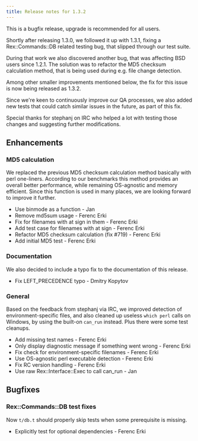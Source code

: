 ```yaml
---
title: Release notes for 1.3.2
---
```


This is a bugfix release, upgrade is recommended for all users.

Shortly after releasing 1.3.0, we followed it up with 1.3.1, fixing a Rex::Commands::DB related testing bug, that slipped through our test suite.

During that work we also discovered another bug, that was affecting BSD users since 1.2.1. The solution was to refactor the MD5 checksum calculation method, that is being used during e.g. file change detection.

Among other smaller improvements mentioned below, the fix for this issue is now being released as 1.3.2.

Since we're keen to continuously improve our QA processes, we also added new tests that could catch similar issues in the future, as part of this fix.

Special thanks for stephanj on IRC who helped a lot with testing those changes and suggesting further modifications.

## Enhancements

### MD5 calculation

We replaced the previous MD5 checksum calculation method basically with perl one-liners. According to our benchmarks this method provides an overall better performance, while remaining OS-agnostic and memory efficient. Since this function is used in many places, we are looking forward to improve it further.

-   Use binmode as a function - Jan
-   Remove md5sum usage - Ferenc Erki
-   Fix for filenames with at sign in them - Ferenc Erki
-   Add test case for filenames with at sign - Ferenc Erki
-   Refactor MD5 checksum calculation (fix \#719) - Ferenc Erki
-   Add initial MD5 test - Ferenc Erki

### Documentation

We also decided to include a typo fix to the documentation of this release.

-   Fix LEFT\_PRECEDENCE typo - Dmitry Kopytov

### General

Based on the feedback from stephanj via IRC, we improved detection of environment-specific files, and also cleaned up useless `which perl` calls on Windows, by using the built-on `can_run` instead. Plus there were some test cleanups.

-   Add missing test names - Ferenc Erki
-   Only display diagnostic message if something went wrong - Ferenc Erki
-   Fix check for environment-specific filenames - Ferenc Erki
-   Use OS-agnostic perl executable detection - Ferenc Erki
-   Fix RC version handling - Ferenc Erki
-   Use raw Rex::Interface::Exec to call can\_run - Jan

## Bugfixes

### Rex::Commands::DB test fixes

Now `t/db.t` should properly skip tests when some prerequisite is missing.

-   Explicitly test for optional dependencies - Ferenc Erki

